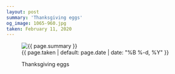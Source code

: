```yaml
---
layout: post
summary: 'Thanksgiving eggs'
og_image: 1065-960.jpg
taken: February 11, 2020
---
```


<figure class="post">
 <img alt="{{ page.summary }}" sizes="(min-width: 700px) 50vw, calc(100vw - 2rem)" src="{{ site.assets_url }}/1065-480.jpg" srcset="{{ site.assets_url }}/1065-240.jpg 240w, {{ site.assets_url }}/1065-480.jpg 480w, {{ site.assets_url }}/1065-720.jpg 720w, {{ site.assets_url }}/1065-960.jpg 960w"/>
 <figcaption>
  <time>
   {{ page.taken | default: page.date | date: "%B %-d, %Y" }}
  </time>
  <p>
   Thanksgiving eggs
  </p>
 </figcaption>
</figure>

